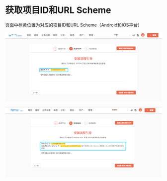 # 获取项目ID和URL Scheme

页面中标黄位置为对应的项目ID和URL Scheme（Android和IOS平台）

![](../.gitbook/assets/web_ai.png)

![](../.gitbook/assets/mobile_ai.png)

